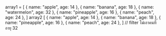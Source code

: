 array1 = [
      { name: "apple", age: 14 },
      { name: "banana", age: 18 },
      { name: "watermelon", age: 32 },
      { name: "pineapple", age: 16 },
      { name: "peach", age: 24 },
    ]
    array2 [
      { name: "apple", age: 14 },
      { name: "banana", age: 18 },
      { name: "pineapple", age: 16 },
      { name: "peach", age: 24 },
    ] // filter ไม่เอาคนที่อายุ 32
